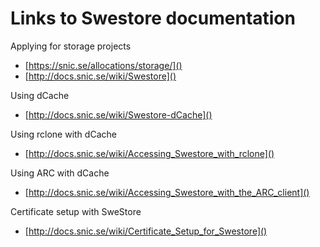 # Links to Swestore documentation

Applying for storage projects

- [https://snic.se/allocations/storage/]()
- [http://docs.snic.se/wiki/Swestore]()

Using dCache

- [http://docs.snic.se/wiki/Swestore-dCache]()

Using rclone with dCache

- [http://docs.snic.se/wiki/Accessing_Swestore_with_rclone]()

Using ARC with dCache

- [http://docs.snic.se/wiki/Accessing_Swestore_with_the_ARC_client]()

Certificate setup with SweStore

- [http://docs.snic.se/wiki/Certificate_Setup_for_Swestore]()
